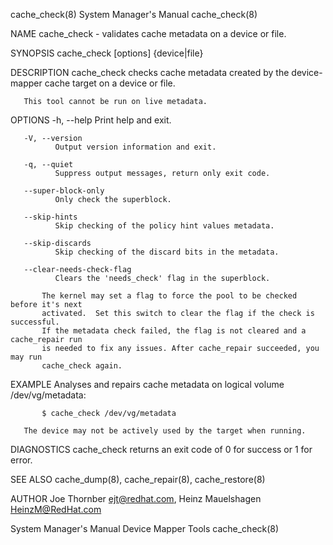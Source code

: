 cache_check(8)                                                                             System Manager's Manual                                                                             cache_check(8)

NAME
       cache_check - validates cache metadata on a device or file.

SYNOPSIS
       cache_check [options] {device|file}

DESCRIPTION
       cache_check checks cache metadata created by the device-mapper cache target on a device or file.

       This tool cannot be run on live metadata.

OPTIONS
       -h, --help
              Print help and exit.

       -V, --version
              Output version information and exit.

       -q, --quiet
              Suppress output messages, return only exit code.

       --super-block-only
              Only check the superblock.

       --skip-hints
              Skip checking of the policy hint values metadata.

       --skip-discards
              Skip checking of the discard bits in the metadata.

       --clear-needs-check-flag
              Clears the 'needs_check' flag in the superblock.

           The kernel may set a flag to force the pool to be checked before it's next
           activated.  Set this switch to clear the flag if the check is successful.
           If the metadata check failed, the flag is not cleared and a cache_repair run
           is needed to fix any issues. After cache_repair succeeded, you may run
           cache_check again.

EXAMPLE
       Analyses and repairs cache metadata on logical volume /dev/vg/metadata:

           $ cache_check /dev/vg/metadata

       The device may not be actively used by the target when running.

DIAGNOSTICS
       cache_check returns an exit code of 0 for success or 1 for error.

SEE ALSO
       cache_dump(8), cache_repair(8), cache_restore(8)

AUTHOR
       Joe Thornber <ejt@redhat.com>, Heinz Mauelshagen <HeinzM@RedHat.com>

System Manager's Manual                                                                      Device Mapper Tools                                                                               cache_check(8)
